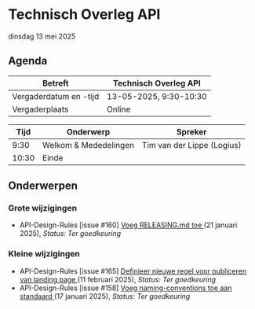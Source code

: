 <!-----------------------------







   :warning: Dit bestand wordt automatisch gegenereerd.
   :warning: Handmatige toevoegingen worden overschreven.







----------------------------->
# Technisch Overleg API

dinsdag 13 mei 2025

## Agenda

| Betreft                | Technisch Overleg API |
| ---------------------- | ------------------------------- |
| Vergaderdatum en -tijd | 13-05-2025, 9:30-10:30         |
| Vergaderplaats         | Online |                         |

| Tijd | Onderwerp |Spreker|
| --- | --- | --- |  
| 9:30| Welkom & Mededelingen        |    Tim van der Lippe (Logius) |
| 10:30 | Einde |

## Onderwerpen

### Grote wijzigingen
* API-Design-Rules [issue #160] [Voeg RELEASING.md toe](https://github.com/Logius-standaarden/API-Design-Rules/pull/160) (21 januari 2025), _Status: Ter goedkeuring_

### Kleine wijzigingen
* API-Design-Rules [issue #165] [Definieer nieuwe regel voor publiceren van landing page](https://github.com/Logius-standaarden/API-Design-Rules/pull/165) (11 februari 2025), _Status: Ter goedkeuring_
* API-Design-Rules [issue #158] [Voeg naming-conventions toe aan standaard](https://github.com/Logius-standaarden/API-Design-Rules/pull/158) (17 januari 2025), _Status: Ter goedkeuring_
